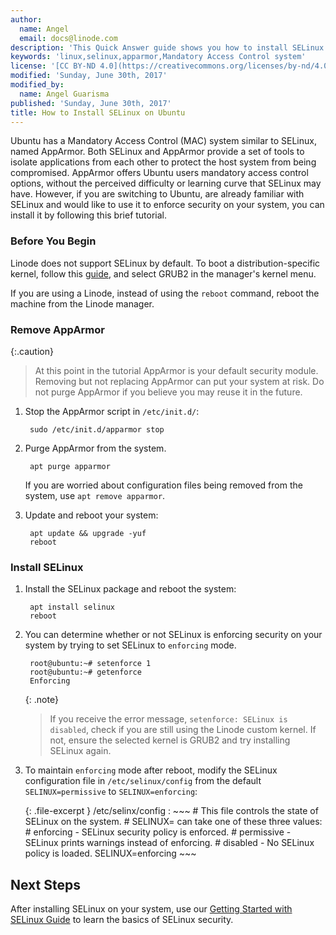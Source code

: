 ```yaml
---
author:
  name: Angel
  email: docs@linode.com
description: 'This Quick Answer guide shows you how to install SELinux on Ubuntu after you uninstall AppArmor'
keywords: 'linux,selinux,apparmor,Mandatory Access Control system'
license: '[CC BY-ND 4.0](https://creativecommons.org/licenses/by-nd/4.0)'
modified: 'Sunday, June 30th, 2017'
modified_by:
  name: Angel Guarisma
published: 'Sunday, June 30th, 2017'
title: How to Install SELinux on Ubuntu
---
```





Ubuntu has a Mandatory Access Control (MAC) system similar to SELinux, named AppArmor. Both SELinux and AppArmor provide a set of tools to isolate applications from each other to protect the host system from being compromised. AppArmor offers Ubuntu users mandatory access control options, without the perceived difficulty or learning curve that SELinux may have. However, if you are switching to Ubuntu, are already familiar with SELinux and would like to use it to enforce security on your system, you can install it by following this brief tutorial.

### Before You Begin

Linode does not support SELinux by default. To boot a distribution-specific kernel, follow this [guide](https://www.linode.com/content/tools-reference/custom-kernels-distros/run-a-distribution-supplied-kernel-with-kvm), and select GRUB2 in the manager's kernel menu.

If you are using a Linode, instead of using the `reboot` command, reboot the machine from the Linode manager.

### Remove AppArmor

{:.caution}
>
>At this point in the tutorial AppArmor is your default security module. Removing but not replacing AppArmor can put your system at risk.
>Do not purge AppArmor if you believe you may reuse it in the future.

1. Stop the AppArmor script in `/etc/init.d/`:

		sudo /etc/init.d/apparmor stop

2. Purge AppArmor from the system.

		apt purge apparmor

	If you are worried about configuration files being removed from the system, use `apt remove apparmor`.

3. Update and reboot your system:

		apt update && upgrade -yuf
		reboot

### Install SELinux

1. Install the SELinux package and reboot the system:

		apt install selinux
		reboot

2. You can determine whether or not SELinux is enforcing security on your system by trying to set SELinux to `enforcing` mode.

		root@ubuntu:~# setenforce 1
		root@ubuntu:~# getenforce
		Enforcing

    {: .note}
    >
    >If you receive the error message, `setenforce: SELinux is disabled`, check if you are still using the Linode custom kernel. If not, ensure the selected kernel is GRUB2 and try installing SELinux again.

3. To maintain `enforcing` mode after reboot, modify the SELinux configuration file in `/etc/selinux/config` from the default `SELINUX=permissive` to `SELINUX=enforcing`:

    {: .file-excerpt }
    /etc/selinx/config
    :   ~~~
        # This file controls the state of SELinux on the system.
        # SELINUX= can take one of these three values:
        # enforcing - SELinux security policy is enforced.
        # permissive - SELinux prints warnings instead of enforcing.
        # disabled - No SELinux policy is loaded.
        SELINUX=enforcing
        ~~~

## Next Steps
After installing SELinux on your system, use our [Getting Started with SELinux Guide](/content/security/getting-started-with-selinux) to learn the basics of SELinux security.
